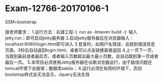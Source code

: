 # Exam-12766-20170106-1
SSM+bootstrap

按老师要求：
1.运行方法：右键工程-》run as -》maven build -》输入 jetty:run；即可启动jetty服务器
2.启动jetty服务器后在浏览器输入：localhost:8080/login.html即可进入
3.登录时，如用户名错误，会跳到错误信息页面，3秒后自动返回login.html，或者可以点击链接直接返回
4.上一页下一页，当跳到最前或者最后页，或者输入页数超出最大最小页数，会自动跳到第一页或者最后一页。
5.本项目必须使用Jetty服务器在谷歌浏览器运行，由于路径问题在tomcat环境下会报错；数据库sakila；
6.运行必须在有网的环境下，否则bootstrap样式会无法显示，Jquery无法生效


